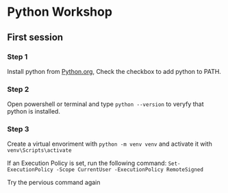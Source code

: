 # Python Workshop
## First session


### Step 1
Install python from [Python.org](https://www.python.org/), Check the checkbox to add python to PATH.

### Step 2
Open powershell or terminal and type `python --version` to veryfy that python is installed.

### Step 3
Create a virtual envoriment with `python -m venv venv` and activate it with `venv\Scripts\activate`

If an Execution Policy is set, run the following command: `Set-ExecutionPolicy -Scope CurrentUser -ExecutionPolicy RemoteSigned`

Try the pervious command again
